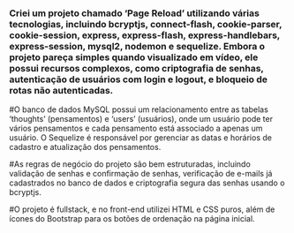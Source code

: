 ### Criei um projeto chamado ‘Page Reload’ utilizando várias tecnologias, incluindo bcryptjs, connect-flash, cookie-parser, cookie-session, express, express-flash, express-handlebars, express-session, mysql2, nodemon e sequelize. Embora o projeto pareça simples quando visualizado em vídeo, ele possui recursos complexos, como criptografia de senhas, autenticação de usuários com login e logout, e bloqueio de rotas não autenticadas.

#O banco de dados MySQL possui um relacionamento entre as tabelas ‘thoughts’ (pensamentos) e ‘users’ (usuários), onde um usuário pode ter vários pensamentos e cada pensamento está associado a apenas um usuário. O Sequelize é responsável por gerenciar as datas e horários de cadastro e atualização dos pensamentos.

#As regras de negócio do projeto são bem estruturadas, incluindo validação de senhas e confirmação de senhas, verificação de e-mails já cadastrados no banco de dados e criptografia segura das senhas usando o bcryptjs.

#O projeto é fullstack, e no front-end utilizei HTML e CSS puros, além de ícones do Bootstrap para os botões de ordenação na página inicial.
